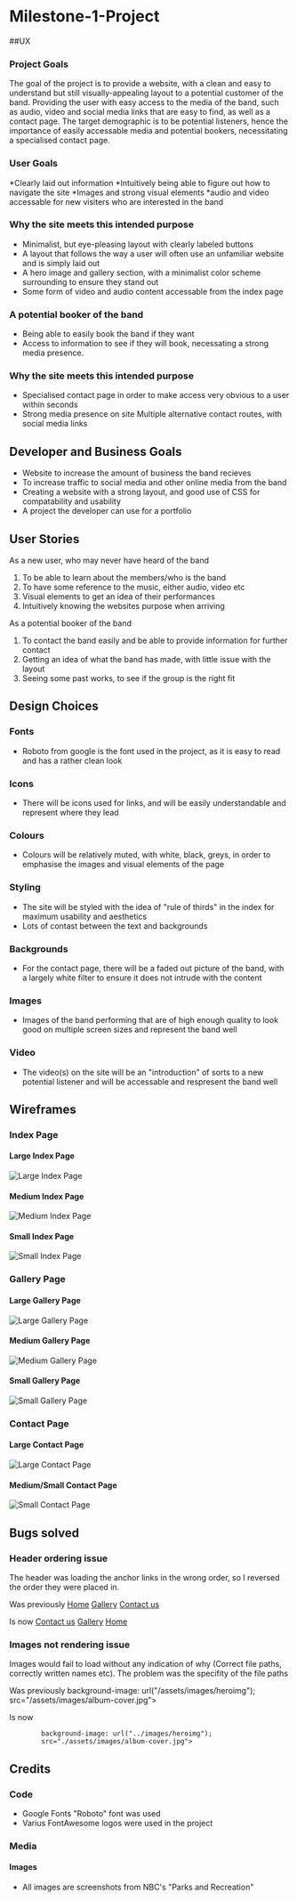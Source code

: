 # Milestone-1-Project

##UX

### Project Goals

The goal of the project is to provide a website, with a clean and easy to understand but still visually-appealing layout to a potential customer of the band. 
Providing the user with easy access to the media of the band, such as audio, video and social media links that are easy to find, as well as a contact page.
The target demographic is to be potential listeners, hence the importance of easily accessable media and potential bookers, necessitating a specialised contact page.

### User Goals

*Clearly laid out information
*Intuitively being able to figure out how to navigate the site
*Images and strong visual elements
*audio and video accessable for new visiters who are interested in the band

### Why the site meets this intended purpose

* Minimalist, but eye-pleasing layout with clearly labeled buttons
* A layout that follows the way a user will often use an unfamiliar website and is simply laid out
* A hero image and gallery section, with a minimalist color scheme surrounding to ensure they stand out
* Some form of video and audio content accessable from the index page

### A potential booker of the band

* Being able to easily book the band if they want
* Access to information to see if they will book, necessating a strong media presence.

### Why the site meets this intended purpose

* Specialised contact page in order to make access very obvious to a user within seconds
* Strong media presence on site
Multiple alternative contact routes, with social media links

## Developer and Business Goals

* Website to increase the amount of business the band recieves
* To increase traffic to social media and other online media from the band
* Creating a website with a strong layout, and good use of CSS for compatability and usability
* A project the developer can use for a portfolio

## User Stories

As a new user, who may never have heard of the band

1. To be able to learn about the members/who is the band
2. To have some reference to the music, either audio, video etc
3. Visual elements to get an idea of their performances
4. Intuitively knowing the websites purpose when arriving

As a potential booker of the band

1. To contact the band easily and be able to provide information for further contact
2. Getting an idea of what the band has made, with little issue with the layout
3. Seeing some past works, to see if the group is the right fit

## Design Choices

### Fonts
* Roboto from google is the font used in the project, as it is easy to read and has a rather clean look
### Icons
* There will be icons used for links, and will be easily understandable and represent where they lead
### Colours
* Colours will be relatively muted, with white, black, greys, in order to emphasise the images and visual elements of the page
### Styling
* The site will be styled with the idea of "rule of thirds" in the index for maximum usability and aesthetics
* Lots of contast between the text and backgrounds
### Backgrounds
* For the contact page, there will be a faded out picture of the band, with a largely white filter to ensure it does not intrude with the content
### Images
* Images of the band performing that are of high enough quality to look good on multiple screen sizes and represent the band well
### Video
* The video(s) on the site will be an "introduction" of sorts to a new potential listener and will be accessable and respresent the band well


## Wireframes

### Index Page

#### Large Index Page

![Large Index Page](/assets/wireframes/indexlargescreen.png "Large Index Page")

#### Medium Index Page

![Medium Index Page](/assets/wireframes/indexmediumscreen.png "Medium Index Page")

#### Small Index Page

![Small Index Page](/assets/wireframes/indexsmallscreen.png "Small Index Page")

### Gallery Page

#### Large Gallery Page

![Large Gallery Page](/assets/wireframes/gallerylargescreen.png "Large Gallery Page")

#### Medium Gallery Page

![Medium Gallery Page](/assets/wireframes/gallerymediumscreen.png "Medium Gallery Page")

#### Small Gallery Page

![Small Gallery Page](/assets/wireframes/gallerysmallscreen.png "Small Gallery Page")

### Contact Page

#### Large Contact Page

![Large Contact Page](/assets/wireframes/contactlargescreen.png "Large Contact Page")

#### Medium/Small Contact Page

![Small Contact Page](/assets/wireframes/contactsmallscreen.png "Small Contact Page")



## Bugs solved

### Header ordering issue
The header was loading the anchor links in the wrong order, so I reversed the order they were placed in.

Was previously
            <a class=" header-a-box large-resolution-header" href="index.html">Home</a>
            <a class=" header-a-box large-resolution-header" href="gallery.html">Gallery</a>
            <a class=" header-a-box large-resolution-header" href="contact.html">Contact us</a>

Is now
            <a class=" header-a-box large-resolution-header" href="contact.html">Contact us</a>
            <a class=" header-a-box large-resolution-header" href="gallery.html">Gallery</a>
            <a class=" header-a-box large-resolution-header" href="index.html">Home</a>

### Images not rendering issue
Images would fail to load without any indication of why (Correct file paths, correctly written names etc). The problem was the specifity of the file paths

Was previously
            background-image: url("/assets/images/heroimg");
            src="/assets/images/album-cover.jpg">

Is now

            background-image: url("../images/heroimg");
            src="./assets/images/album-cover.jpg">


## Credits

### Code

* Google Fonts "Roboto" font was used
* Varius FontAwesome logos were used in the project

### Media

#### Images
* All images are screenshots from NBC's "Parks and Recreation"
